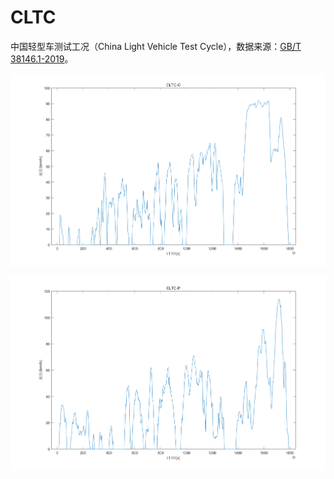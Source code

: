 # CLTC

中国轻型车测试工况（China Light Vehicle Test Cycle），数据来源：[GB/T 38146.1-2019](./GBT-38146.1-2019.pdf)。

![CLTC-C](./images/CLTC-C.png)

![CLTC-P](./images/CLTC-P.png)
